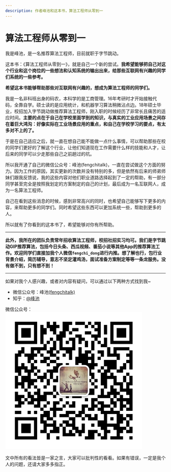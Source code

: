 ```yaml
---
description: 作者峰池和这本书，算法工程师从零到一
---
```


# 算法工程师从零到一

我是峰池，是一名推荐算法工程师，目前就职于字节跳动。

这本书：《算法工程师从零到一》，就是自己一个新的尝试。**我希望能够把自己对这个行业和这个岗位的一些想法和认知系统的输出出来，给那些互联网有兴趣的同学们系统的一些参考。**

**希望这本书能够帮助那些对互联网有兴趣的，想成为算法工程师的同学们。**

我是一名非科班出身的码农，本科学的是工商管理。16年考研时才开始接触代码，全靠自学。硕士读的是应用统计，和机器学习算法稍微沾点边。18年硕士毕业，校招加入字节跳动做推荐算法工程师，刚入职的时候经历了非常长且痛苦的适应时间。**主要的点在于自己在学校里面学到的知识，与真实的工业应用场景之间存在着巨大鸿沟：好像实际在工业场景应用的重点，和自己在学校学习的要点，有太多对不上的了。**

于是在自己适应之后，就一直在想自己能不能做一点什么事情，可以帮助那些在校的同学们更好的了解这个行业，让他们知道现在工作需要什么样的技能和人才，让后来的同学可以少走那些自己之前趟过的坑。

所以我开通了自己的微信公众号：峰池(fengchitalk)，一直在尝试做这个方面的努力。因为工作的原因，其实更新的次数并没有特别的多，但是依然有后来的师弟师妹们跟我反馈说，我的这些内容对他们职业道路选择起到了一定的帮助，有一部分同学甚至完全是按照我划定的方案制定的自己的计划，最后成为一名互联网人，成为一名算法工程师。

自己在看到这些消息的时候，感到非常高兴的同时，也希望自己能够写下更多的内容，来帮助更多的同学们。同时希望这些东西可以更加系统一些，帮助到更多的人。

所以就有了你看到的这本书了，希望能够对你有所帮助。

- - - - - 

**此外，我所在的团队负责常年招收算法工程师，校招社招实习均可。我们是字节跳动GIP推荐算法，包括今日头条、西瓜视频、番茄小说等其他App的推荐算法工作。欢迎同学们直接加我个人微信`fengchi_dong`进行内推。想了解也行，包行业背景介绍，简历辅导，意志不坚定灌鸡汤，面试准备方案制定等等一条龙服务。没有做不到，只有想不到！**

- - - - - 

如果对我个人感兴趣，或者对内容有疑问，可以通过以下两种方式找到我~

* 微信公众号：峰池[(fengchitalk)](https://dongfengchi.github.io/algo_engineer_zero_to_one/wechat_mp.jpg)
* 知乎：[@峰池](https://www.zhihu.com/people/fengchitalk)

微信公众号：
![微信公众号：fengchitalk](/wechat_mp.jpg)


文中所有的看法皆是一家之言，大家可以批判性的看看。如果有错误，一定是我个人的问题，还请大家多多指正。


